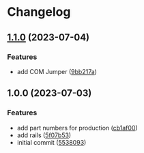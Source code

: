 # Changelog

## [1.1.0](https://github.com/Qeteshpony/FP2800A-Tester/compare/v1.0.0...v1.1.0) (2023-07-04)


### Features

* add COM Jumper ([9bb217a](https://github.com/Qeteshpony/FP2800A-Tester/commit/9bb217a832c6b033c05825b5408a660720be3de0))

## 1.0.0 (2023-07-03)


### Features

* add part numbers for production ([cb1af00](https://github.com/Qeteshpony/FP2800A-Tester/commit/cb1af00a4c233a9bd24167824745c3fde0aa9ce1))
* add rails ([5f07b53](https://github.com/Qeteshpony/FP2800A-Tester/commit/5f07b53c4e94078d8e5bf5e92b2097cdbb3aa467))
* initial commit ([5538093](https://github.com/Qeteshpony/FP2800A-Tester/commit/5538093a1120296208a0bdb66c94712f0a2a65d4))
